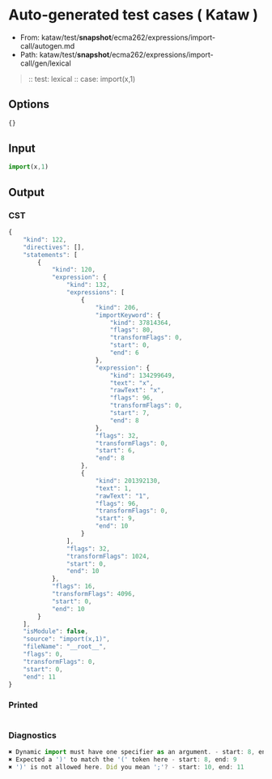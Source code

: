 # Auto-generated test cases ( Kataw )
- From: kataw/test/__snapshot__/ecma262/expressions/import-call/autogen.md
- Path: kataw/test/__snapshot__/ecma262/expressions/import-call/gen/lexical
> :: test: lexical
> :: case: import(x,1)
## Options

`````js
{}
`````
## Input

`````js
import(x,1)
`````
## Output

### CST

```javascript
{
    "kind": 122,
    "directives": [],
    "statements": [
        {
            "kind": 120,
            "expression": {
                "kind": 132,
                "expressions": [
                    {
                        "kind": 206,
                        "importKeyword": {
                            "kind": 37814364,
                            "flags": 80,
                            "transformFlags": 0,
                            "start": 0,
                            "end": 6
                        },
                        "expression": {
                            "kind": 134299649,
                            "text": "x",
                            "rawText": "x",
                            "flags": 96,
                            "transformFlags": 0,
                            "start": 7,
                            "end": 8
                        },
                        "flags": 32,
                        "transformFlags": 0,
                        "start": 6,
                        "end": 8
                    },
                    {
                        "kind": 201392130,
                        "text": 1,
                        "rawText": "1",
                        "flags": 96,
                        "transformFlags": 0,
                        "start": 9,
                        "end": 10
                    }
                ],
                "flags": 32,
                "transformFlags": 1024,
                "start": 0,
                "end": 10
            },
            "flags": 16,
            "transformFlags": 4096,
            "start": 0,
            "end": 10
        }
    ],
    "isModule": false,
    "source": "import(x,1)",
    "fileName": "__root__",
    "flags": 0,
    "transformFlags": 0,
    "start": 0,
    "end": 11
}
```

### Printed

```javascript

```

### Diagnostics

```javascript
✖ Dynamic import must have one specifier as an argument. - start: 8, end: 9
✖ Expected a ')' to match the '(' token here - start: 8, end: 9
✖ ')' is not allowed here. Did you mean ';'? - start: 10, end: 11

```

